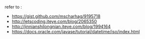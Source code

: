 
refer to :  

+ https://gist.github.com/mscharhag/9195718
+ http://letscoding.iteye.com/blog/2065350
+ http://jinnianshilongnian.iteye.com/blog/1994164
+ https://docs.oracle.com/javase/tutorial/datetime/iso/index.html 